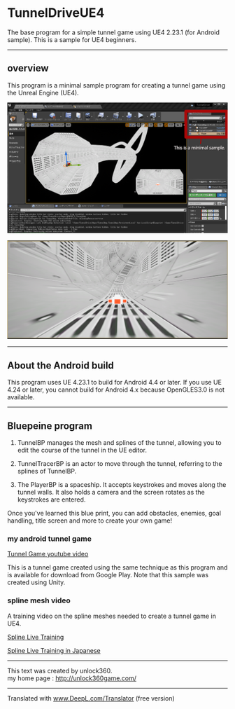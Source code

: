 # TunnelDriveUE4
The base program for a simple tunnel game using UE4 2.23.1 (for Android sample). This is a sample for UE4 beginners.

---
## overview

This program is a minimal sample program for creating a tunnel game using the Unreal Engine (UE4).

![UI Editor screen shot](Documents/UEEditor1.png)

![Game Screen screen shot](Documents/UEGame1.png)

---

## About the Android build

This program uses UE 4.23.1 to build for Android 4.4 or later. If you use UE 4.24 or later, you cannot build for Android 4.x because OpenGLES3.0 is not available.

---

## Bluepeine program

1. TunnelBP manages the mesh and splines of the tunnel, allowing you to edit the course of the tunnel in the UE editor.

1. TunnelTracerBP is an actor to move through the tunnel, referring to the splines of TunnelBP.

1. The PlayerBP is a spaceship. It accepts keystrokes and moves along the tunnel walls. It also holds a camera and the screen rotates as the keystrokes are entered.

Once you've learned this blue print, you can add obstacles, enemies, goal handling, title screen and more to create your own game!


### my android tunnel game
[Tunnel Game youtube video](https://youtu.be/8I1NBvGe4K8)

This is a tunnel game created using the same technique as this program and is available for download from Google Play. Note that this sample was created using Unity.


### spline mesh video

A training video on the spline meshes needed to create a tunnel game in UE4.

[Spline Live Training](https://www.youtube.com/watch?v=wR0fH6O9jD8)

[Spline Live Training in Japanese](https://www.youtube.com/watch?v=uwEwIyG_lpU "")

---

This text was created by unlock360.<br>
my home page : http://unlock360game.com/

---

Translated with www.DeepL.com/Translator (free version)
